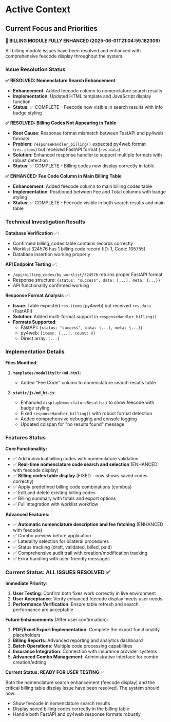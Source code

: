 # Active Context

## Current Focus and Priorities

**🎉 BILLING MODULE FULLY ENHANCED (2025-06-01T21:04:59.182309)**

All billing module issues have been resolved and enhanced with comprehensive feecode display throughout the system.

### Issue Resolution Status

**✅ RESOLVED: Nomenclature Search Enhancement**
- **Enhancement**: Added feecode column to nomenclature search results
- **Implementation**: Updated HTML template and JavaScript display function
- **Status**: ✅ COMPLETE - Feecode now visible in search results with info badge styling

**✅ RESOLVED: Billing Codes Not Appearing in Table**
- **Root Cause**: Response format mismatch between FastAPI and py4web formats
- **Problem**: `responseHandler_billing()` expected py4web format (`res.items`) but received FastAPI format (`res.data`)
- **Solution**: Enhanced response handler to support multiple formats with robust detection
- **Status**: ✅ COMPLETE - Billing codes now display correctly in table

**✅ ENHANCED: Fee Code Column in Main Billing Table**
- **Enhancement**: Added feecode column to main billing codes table
- **Implementation**: Positioned between Fee and Total columns with badge styling
- **Status**: ✅ COMPLETE - Feecode visible in both search results and main table

### Technical Investigation Results

**Database Verification** ✅:
- Confirmed billing_codes table contains records correctly
- Worklist 324576 has 1 billing code record (ID: 1, Code: 105755)
- Database insertion working properly

**API Endpoint Testing** ✅:
- `/api/billing_codes/by_worklist/324576` returns proper FastAPI format
- Response structure: `{status: "success", data: [...], meta: {...}}`
- API functionality confirmed working

**Response Format Analysis** ✅:
- **Issue**: Table expected `res.items` (py4web) but received `res.data` (FastAPI)
- **Solution**: Added multi-format support in `responseHandler_billing()`
- **Formats Supported**:
  - FastAPI: `{status: "success", data: [...], meta: {...}}`
  - py4web: `{items: [...], count: n}`
  - Direct array: `[...]`

### Implementation Details

**Files Modified**:
1. **`templates/modalityCtr/md.html`**:
   - Added "Fee Code" column to nomenclature search results table

2. **`static/js/md_bt.js`**:
   - Enhanced `displayNomenclatureResults()` to show feecode with badge styling
   - Fixed `responseHandler_billing()` with robust format detection
   - Added comprehensive debugging and console logging
   - Updated colspan for "no results found" message

### Features Status

**Core Functionality:**
- ✅ Add individual billing codes with nomenclature validation
- ✅ **Real-time nomenclature code search and selection** (ENHANCED with feecode display)
- ✅ **Billing codes table display** (FIXED - now shows saved codes correctly)
- ✅ Apply predefined billing code combinations (combos)
- ✅ Edit and delete existing billing codes
- ✅ Billing summary with totals and export options
- ✅ Full integration with worklist workflow

**Advanced Features:**
- ✅ **Automatic nomenclature description and fee fetching** (ENHANCED with feecode)
- ✅ Combo preview before application
- ✅ Laterality selection for bilateral procedures
- ✅ Status tracking (draft, validated, billed, paid)
- ✅ Comprehensive audit trail with creation/modification tracking
- ✅ Error handling with user-friendly messages

### Current Status: ALL ISSUES RESOLVED ✅

**Immediate Priority**: 
1. **User Testing**: Confirm both fixes work correctly in live environment
2. **User Acceptance**: Verify enhanced feecode display meets user needs
3. **Performance Verification**: Ensure table refresh and search performance are acceptable

**Future Enhancements** (After user confirmation):
1. **PDF/Excel Export Implementation**: Complete the export functionality placeholders
2. **Billing Reports**: Advanced reporting and analytics dashboard
3. **Batch Operations**: Multiple code processing capabilities  
4. **Insurance Integration**: Connection with insurance provider systems
5. **Advanced Combo Management**: Administrative interface for combo creation/editing

**Current Status: READY FOR USER TESTING** ✅

Both the nomenclature search enhancement (feecode display) and the critical billing table display issue have been resolved. The system should now:
- Show feecode in nomenclature search results
- Display saved billing codes correctly in the billing table
- Handle both FastAPI and py4web response formats robustly
